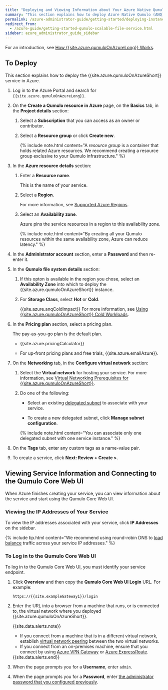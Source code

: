 ```yaml
---
title: "Deploying and Viewing Information about Your Azure Native Qumulo Instance"
summary: "This section explains how to deploy Azure Native Qumulo (ANQ), view information about your service, and connect to the Qumulo Web UI."
permalink: /azure-administrator-guide/getting-started/deploying-instance-azure-native-qumulo.html
redirect_from:
  - /azure-guide/getting-started-qumulo-scalable-file-service.html
sidebar: azure_administrator_guide_sidebar
---
```


For an introduction, see [How {{site.azure.qumuloOnAzureLong}} Works](how-azure-native-qumulo-works.html).

## To Deploy 
This section explains how to deploy the {{site.azure.qumuloOnAzureShort}} service in Azure.

1. Log in to the Azure Portal and search for `{{site.azure.qumuloOnAzureLong}}`.

1. On the **Create a Qumulo resource in Azure** page, on the **Basics** tab, in the **Project details** section:

   1. Select a **Subscription** that you can access as an owner or contributor.
   
   1. Select a **Resource group** or click **Create new**.
      
      {% include note.html content="A _resource group_ is a container that holds related Azure resources. We recommend creating a resource group exclusive to your Qumulo infrastructure." %}

1. In the **Azure resource details** section:

   1. Enter a **Resource name**.

      This is the name of your service.
   
   1. Select a **Region**.

      For more information, see [Supported Azure Regions](how-azure-native-qumulo-works.html#supported-azure-regions).
   
   1. Select an **Availability zone**.
     
      Azure pins the service resources in a region to this availability zone.
   
      {% include note.html content="By creating all your Qumulo resources within the same availability zone, Azure can reduce latency." %}

1. <a id="admin-password"></a>

   In the **Administrator account** section, enter a **Password** and then re-enter it.

1. In the **Qumulo file system details** section:

   1. If this opton is available in the region you chose, select an **Availability Zone** into which to deploy the {{site.azure.qumuloOnAzureShort}} instance.
   
   1. For **Storage Class**, select **Hot** or **Cold**.

      {{site.azure.anqColdImpact}} For more information, see [Using {{site.azure.qumuloOnAzureShort}} Cold Workloads](how-azure-native-qumulo-works.html#using-cold-workloads).

1. In the **Pricing plan** section, select a pricing plan.

   The pay-as-you-go plan is the default plan.

   * {{site.azure.pricingCalculator}}

   * For up-front pricing plans and free trials, {{site.azure.emailAzure}}.

1. On the **Networking** tab, in the **Configure virtual network** section:

   1. Select the **Virtual network** for hosting your service. For more information, see [Virtual Networking Prerequisites for {{site.azure.qumuloOnAzureShort}}](virtual-networking-prerequisites-azure-native-qumulo.html).
   
   1. Do one of the following:

      * Select an existing [delegated subnet](https://learn.microsoft.com/en-us/azure/virtual-network/subnet-delegation-overview) to associate with your service.
        
      * To create a new delegated subnet, click **Manage subnet configuration**.
   
      {% include note.html content="You can associate only one delegated subnet with one service instance." %}

1. On the **Tags** tab, enter any custom tags as a name-value pair.

1. To create a service, click **Next: Review + Create >**.


## Viewing Service Information and Connecting to the Qumulo Core Web UI
When Azure finishes creating your service, you can view information about the service and start using the Qumulo Core Web UI.

### Viewing the IP Addresses of Your Service
To view the IP addresses associated with your service, click **IP Addresses** on the sidebar.

{% include tip.html content="We recommend using round-robin DNS to [load balance](virtual-networking-prerequisites-azure-native-qumulo.html#load-balanced-endpoints) traffic across your service IP addresses." %}

### To Log in to the Qumulo Core Web UI
To log in to the Qumulo Core Web UI, you must identify your service endpoint.

1. Click **Overview** and then copy the **Qumulo Core Web UI Login** URL. For example:

   ```
   https://{{site.exampleGateway1}}/login
   ```
   
1. Enter the URL into a browser from a machine that runs, or is connected to, the virtual network where you deployed {{site.azure.qumuloOnAzureShort}}.

   {{site.data.alerts.note}}
   <ul>
     <li>If you connect from a machine that is in a different virtual network, establish <a href="https://learn.microsoft.com/en-us/azure/virtual-network/virtual-network-peering-overview">virtual network peering</a> between the two virtual networks.</li>
     <li>If you connect from an on-premises machine, ensure that you connect by using <a href="https://learn.microsoft.com/en-us/azure/vpn-gateway/vpn-gateway-about-vpngateways">Azure VPN Gateway</a> or <a href="https://learn.microsoft.com/en-us/azure/expressroute/expressroute-introduction">Azure ExpressRoute</a>.</li>
   </ul>
   {{site.data.alerts.end}}

1. When the page prompts you for a **Username**, enter `admin`.

1. When the page prompts you for a **Password**, enter [the administrator password that you configured previously](#admin-password).
